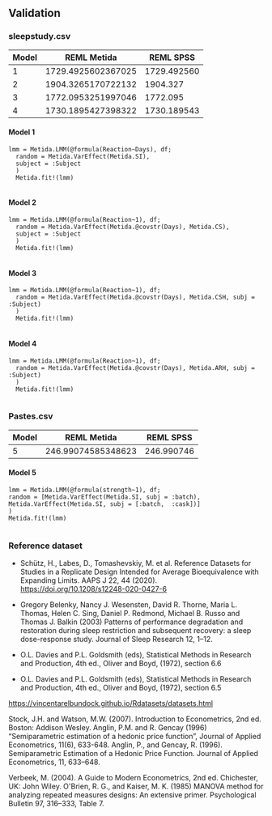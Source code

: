 ## Validation

### sleepstudy.csv

| Model  |  REML  Metida | REML SPSS|
|--------|--------|-------|
| 1 | 1729.4925602367025 | 1729.492560 |
| 2 | 1904.3265170722132 | 1904.327 |
| 3 | 1772.0953251997046 | 1772.095 |
| 4 | 1730.1895427398322 | 1730.189543 |


#### Model 1

```
lmm = Metida.LMM(@formula(Reaction~Days), df;
  random = Metida.VarEffect(Metida.SI),
  subject = :Subject
  )
  Metida.fit!(lmm)
```

```
```
#### Model 2

```
lmm = Metida.LMM(@formula(Reaction~1), df;
  random = Metida.VarEffect(Metida.@covstr(Days), Metida.CS),
  subject = :Subject
  )
  Metida.fit!(lmm)
```

```
```

#### Model 3

```
lmm = Metida.LMM(@formula(Reaction~1), df;
  random = Metida.VarEffect(Metida.@covstr(Days), Metida.CSH, subj = :Subject)
  )
  Metida.fit!(lmm)
```

```
```

#### Model 4

```
lmm = Metida.LMM(@formula(Reaction~1), df;
  random = Metida.VarEffect(Metida.@covstr(Days), Metida.ARH, subj = :Subject)
  )
  Metida.fit!(lmm)
```

```
```

### Pastes.csv

| Model  |  REML  Metida | REML SPSS|
|--------|--------|-------|
| 5 | 246.99074585348623 | 246.990746 |

#### Model 5

```
lmm = Metida.LMM(@formula(strength~1), df;
random = [Metida.VarEffect(Metida.SI, subj = :batch), Metida.VarEffect(Metida.SI, subj = [:batch,  :cask])]
)
Metida.fit!(lmm)
```

```
```

### Reference dataset

* Schütz, H., Labes, D., Tomashevskiy, M. et al. Reference Datasets for Studies in a Replicate Design Intended for Average Bioequivalence with Expanding Limits. AAPS J 22, 44 (2020). https://doi.org/10.1208/s12248-020-0427-6

* Gregory Belenky, Nancy J. Wesensten, David R. Thorne, Maria L. Thomas, Helen C. Sing, Daniel P. Redmond, Michael B. Russo and Thomas J. Balkin (2003) Patterns of performance degradation and restoration during sleep restriction and subsequent recovery: a sleep dose-response study. Journal of Sleep Research 12, 1–12.

* O.L. Davies and P.L. Goldsmith (eds), Statistical Methods in Research and Production, 4th ed., Oliver and Boyd, (1972), section 6.6

* O.L. Davies and P.L. Goldsmith (eds), Statistical Methods in Research and Production, 4th ed., Oliver and Boyd, (1972), section 6.5

https://vincentarelbundock.github.io/Rdatasets/datasets.html


Stock, J.H. and Watson, M.W. (2007). Introduction to Econometrics, 2nd ed. Boston: Addison Wesley.
Anglin, P.M. and R. Gencay (1996) “Semiparametric estimation of a hedonic price function”, Journal of Applied Econometrics, 11(6), 633-648.
Anglin, P., and Gencay, R. (1996). Semiparametric Estimation of a Hedonic Price Function. Journal of Applied Econometrics, 11, 633–648.

Verbeek, M. (2004). A Guide to Modern Econometrics, 2nd ed. Chichester, UK: John Wiley.
O'Brien, R. G., and Kaiser, M. K. (1985) MANOVA method for analyzing repeated measures designs: An extensive primer. Psychological Bulletin 97, 316–333, Table 7.

